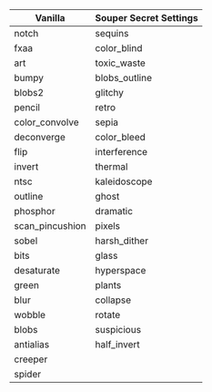 Vanilla          | Souper Secret Settings
-----------------|------------------------
notch            | sequins
fxaa             | color_blind
art              | toxic_waste
bumpy            | blobs_outline
blobs2           | glitchy
pencil           | retro
color_convolve   | sepia
deconverge       | color_bleed
flip             | interference
invert           | thermal
ntsc             | kaleidoscope
outline          | ghost
phosphor         | dramatic
scan_pincushion  | pixels
sobel            | harsh_dither
bits             | glass
desaturate       | hyperspace
green            | plants
blur             | collapse
wobble           | rotate
blobs            | suspicious
antialias        | half_invert
creeper          | 
spider           | 

